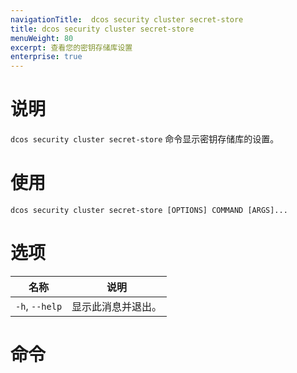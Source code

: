 ```yaml
---
navigationTitle:  dcos security cluster secret-store 
title: dcos security cluster secret-store
menuWeight: 80
excerpt: 查看您的密钥存储库设置
enterprise: true
---
```


# 说明

`dcos security cluster secret-store` 命令显示密钥存储库的设置。


# 使用

```
dcos security cluster secret-store [OPTIONS] COMMAND [ARGS]...
```

# 选项

| 名称 | 说明 |
|---------|-------------|
|  `-h`, `--help` |                显示此消息并退出。|

# 命令

